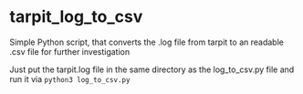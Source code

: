 # tarpit_log_to_csv
Simple Python script, that converts the .log file from tarpit to an readable .csv file for further investigation

Just put the tarpit.log file in the same directory as the log_to_csv.py file and run it via
`python3 log_to_csv.py`

